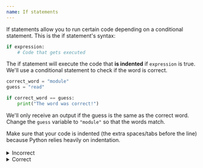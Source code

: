 ```yaml
---
name: If statements
---
```


If statements allow you to run certain code depending on a conditional statement. This is the if statement's syntax:
```python
if expression:
    # Code that gets executed
```

The if statement will execute the code that **is indented** if `expression` is true. We'll use a conditional statement to check if the word is correct.
```python
correct_word = "module"
guess = "read"

if correct_word == guess:
    print("The word was correct!")
```

We'll only receive an output if the guess is the same as the correct word. Change the `guess` variable to `"module"` so that the words match.

<div class="alert alert-primary">
Make sure that your code is indented (the extra spaces/tabs before the line) because Python relies heavily on indentation.
<br><br>
<details>
<summary>Incorrect</summary>
```python
if "a" == "b":
print("Statement is true!")
```
</details>

<details>
<summary>Correct</summary>
```python
if "a" == "b":
    print("Statement is true!")
```
</details>
</div>
